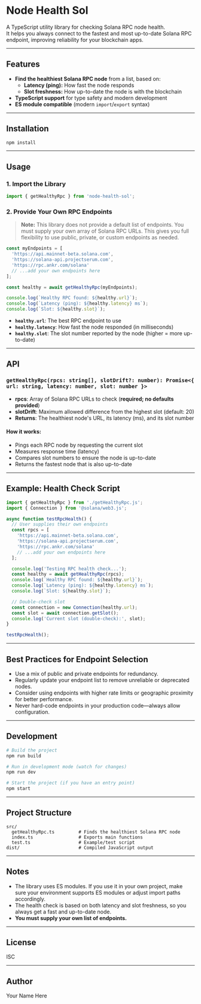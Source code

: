 # Node Health Sol

A TypeScript utility library for checking Solana RPC node health.  
It helps you always connect to the fastest and most up-to-date Solana RPC endpoint, improving reliability for your blockchain apps.

---

## Features

- **Find the healthiest Solana RPC node** from a list, based on:
  - **Latency (ping):** How fast the node responds
  - **Slot freshness:** How up-to-date the node is with the blockchain
- **TypeScript support** for type safety and modern development
- **ES module compatible** (modern `import`/`export` syntax)

---

## Installation

```bash
npm install
```

---

## Usage

### 1. Import the Library

```typescript
import { getHealthyRpc } from 'node-health-sol';
```

### 2. Provide Your Own RPC Endpoints

> **Note:** This library does not provide a default list of endpoints. You must supply your own array of Solana RPC URLs. This gives you full flexibility to use public, private, or custom endpoints as needed.

```typescript
const myEndpoints = [
  'https://api.mainnet-beta.solana.com',
  'https://solana-api.projectserum.com',
  'https://rpc.ankr.com/solana'
  // ...add your own endpoints here
];

const healthy = await getHealthyRpc(myEndpoints);

console.log(`Healthy RPC found: ${healthy.url}`);
console.log(`Latency (ping): ${healthy.latency} ms`);
console.log(`Slot: ${healthy.slot}`);
```

- **`healthy.url`**: The best RPC endpoint to use
- **`healthy.latency`**: How fast the node responded (in milliseconds)
- **`healthy.slot`**: The slot number reported by the node (higher = more up-to-date)

---

## API

### `getHealthyRpc(rpcs: string[], slotDrift?: number): Promise<{ url: string, latency: number, slot: number }>`

- **rpcs**: Array of Solana RPC URLs to check (**required; no defaults provided**)
- **slotDrift**: Maximum allowed difference from the highest slot (default: 20)
- **Returns**: The healthiest node's URL, its latency (ms), and its slot number

#### How it works:
- Pings each RPC node by requesting the current slot
- Measures response time (latency)
- Compares slot numbers to ensure the node is up-to-date
- Returns the fastest node that is also up-to-date

---

## Example: Health Check Script

```typescript
import { getHealthyRpc } from './getHealthyRpc.js';
import { Connection } from '@solana/web3.js';

async function testRpcHealth() {
  // User supplies their own endpoints
  const rpcs = [
    'https://api.mainnet-beta.solana.com',
    'https://solana-api.projectserum.com',
    'https://rpc.ankr.com/solana'
    // ...add your own endpoints here
  ];

  console.log('Testing RPC health check...');
  const healthy = await getHealthyRpc(rpcs);
  console.log(`Healthy RPC found: ${healthy.url}`);
  console.log(`Latency (ping): ${healthy.latency} ms`);
  console.log(`Slot: ${healthy.slot}`);

  // Double-check slot
  const connection = new Connection(healthy.url);
  const slot = await connection.getSlot();
  console.log('Current slot (double-check):', slot);
}

testRpcHealth();
```

---

## Best Practices for Endpoint Selection

- Use a mix of public and private endpoints for redundancy.
- Regularly update your endpoint list to remove unreliable or deprecated nodes.
- Consider using endpoints with higher rate limits or geographic proximity for better performance.
- Never hard-code endpoints in your production code—always allow configuration.

---

## Development

```bash
# Build the project
npm run build

# Run in development mode (watch for changes)
npm run dev

# Start the project (if you have an entry point)
npm start
```

---

## Project Structure

```
src/
  getHealthyRpc.ts         # Finds the healthiest Solana RPC node
  index.ts                 # Exports main functions
  test.ts                  # Example/test script
dist/                      # Compiled JavaScript output
```

---

## Notes

- The library uses ES modules. If you use it in your own project, make sure your environment supports ES modules or adjust import paths accordingly.
- The health check is based on both latency and slot freshness, so you always get a fast and up-to-date node.
- **You must supply your own list of endpoints.**

---

## License

ISC

---

## Author

Your Name Here 